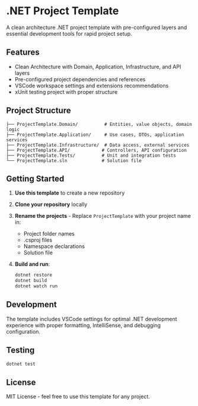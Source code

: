 # .NET Project Template

A clean architecture .NET project template with pre-configured layers and essential development tools for rapid project setup.

## Features

- Clean Architecture with Domain, Application, Infrastructure, and API layers
- Pre-configured project dependencies and references
- VSCode workspace settings and extensions recommendations
- xUnit testing project with proper structure

## Project Structure

```
├── ProjectTemplate.Domain/          # Entities, value objects, domain logic
├── ProjectTemplate.Application/     # Use cases, DTOs, application services
├── ProjectTemplate.Infrastructure/  # Data access, external services
├── ProjectTemplate.API/            # Controllers, API configuration
├── ProjectTemplate.Tests/          # Unit and integration tests
└── ProjectTemplate.sln             # Solution file
```

## Getting Started

1. **Use this template** to create a new repository
2. **Clone your repository** locally
3. **Rename the projects** - Replace `ProjectTemplate` with your project name in:
   - Project folder names
   - .csproj files
   - Namespace declarations
   - Solution file

4. **Build and run**:
   ```bash
   dotnet restore
   dotnet build
   dotnet watch run
   ```


## Development

The template includes VSCode settings for optimal .NET development experience with proper formatting, IntelliSense, and debugging configuration.

## Testing

```bash
dotnet test
```

## License

MIT License - feel free to use this template for any project.